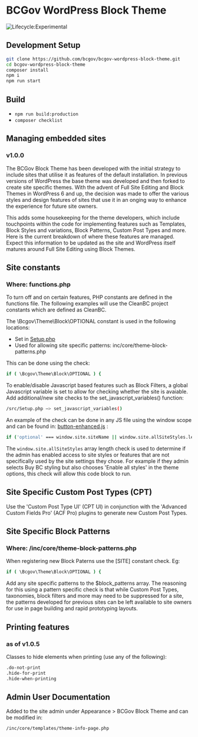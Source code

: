 # BCGov WordPress Block Theme

![Lifecycle:Experimental](https://img.shields.io/badge/Lifecycle-Experimental-339999)

## Development Setup

```bash
git clone https://github.com/bcgov/bcgov-wordpress-block-theme.git
cd bcgov-wordpress-block-theme
composer install
npm i
npm run start
```

## Build

* ``` npm run build:production ```
* ``` composer checklist ```

## Managing embedded sites
### v1.0.0

The BCGov Block Theme has been developed with the initial strategy to include sites that utilise it as features of the default installation. In previous versions of WordPress the base theme was developed and then forked to create site specific themes. With the advent of Full Site Editing and Block Themes in WordPress 6 and up, the decision was made to offer the various styles and design features of sites that use it in an onging way to enhance the experience for future site owners.

This adds some housekeeping for the theme developers, which include touchpoints within the code for implementing features such as Templates, Block Styles and variations, Block Patterns, Custom Post Types and more. Here is the current breakdown of where these features are managed. Expect this information to be updated as the site and WordPress itself matures around Full Site Editing using Block Themes.

## Site constants

### Where: functions.php

To turn off and on certain features, PHP constants are defined in the functions file. The following examples will use the CleanBC project constants which are defined as CleanBC.

The \Bcgov\Theme\Block\OPTIONAL constant is used in the following locations:
- Set in [Setup.php](src/Setup.php)
- Used for allowing site specific patterns: inc/core/theme-block-patterns.php

This can be done using the check:

```bash
if ( \Bcgov\Theme\Block\OPTIONAL ) {
```


To enable/disable Javascript based features such as Block Filters, a global Javascript variable is set to allow for checking whether the site is avaiable. Add additional/new site checks to the set_javascript_variables() function:

```bash
/src/Setup.php –> set_javascript_variables()
```

An example of the check can be done in any JS file using the window scope and can be found in: [button-enhanced.js](src/scripts/admin/filters/button-enhanced.js) :

```bash
if ('optional' === window.site.siteName || window.site.allSiteStyles.length) {
```

The `window.site.allSiteStyles` array length check is used to determine if the admin has enabled access to site styles or features that are not specifically used by the site settings they chose. For example if they admin selects Buy BC styling but also chooses 'Enable all styles' in the theme options, this check will allow this code block to run.

## Site Specific Custom Post Types (CPT)

Use the 'Custom Post Type UI' (CPT UI) in conjunction with the 'Advanced Custom Fields Pro' (ACF Pro) plugins to generate new Custom Post Types.

## Site Specific Block Patterns

### Where: /inc/core/theme-block-patterns.php

When registering new Block Paterns use the [SITE] constant check. Eg:

```bash
if ( \Bcgov\Theme\Block\OPTIONAL ) {
```

Add any site specific patterns to the $block_patterns array. The reasoning for this using a pattern specific check is that while Custom Post Types, taxonomies, block filters and more may need to be suppressed for a site, the patterns developed for previous sites can be left available to site owners for use in page building and rapid prototyping layouts.

## Printing features
### as of v1.0.5

Classes to hide elements when printing (use any of the following):

```bash
.do-not-print
.hide-for-print
.hide-when-printing
```

## Admin User Documentation

Added to the site admin under Appearance > BCGov Block Theme and can be modified in:

```bash
/inc/core/templates/theme-info-page.php
```